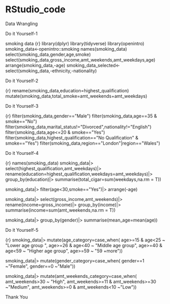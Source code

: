 # RStudio_code
Data Wrangling

Do it Yourself-1

smoking data
{r}
library(dplyr)
library(tidyverse)
library(openintro)
smoking_data<-openintro::smoking
names(smoking_data)
select(smoking_data,gender,age,smoke)
select(smoking_data,gross_income,amt_weekends,amt_weekdays,age)
arrange(smoking_data,-age)
smoking_data_selected<-select(smoking_data,-ethnicity,-nationality)  

Do it Yourself-2

{r}
rename(smoking_data,education=highest_qualification)
mutate(smoking_data,total_smoke=amt_weekends+amt_weekdays)


Do it Yourself-3

{r}
filter(smoking_data,gender=="Male")
filter(smoking_data,age==35 & smoke=="No")
filter(smoking_data,marital_status!="Divorced",nationality!="English")
filter(smoking_data,age<=20 & smoke=="Yes")
filter(smoking_data,highest_qualification=="No Qualification" & smoke=="Yes")
filter(smoking_data,region=="London"|region=="Wales")


Do it Yourself-4

{r}
names(smoking_data)
smoking_data|>
   select(highest_qualification,amt_weekdays)|>
   rename(education=highest_qualification,weekdays=amt_weekdays)|>
   group_by(education)|>
   summarise(total_cigar=sum(weekdays,na.rm = T))

smoking_data|>
  filter(age<30,smoke=="Yes")|>
  arrange(-age)

smoking_data|>
   select(gross_income,amt_weekends)|>
   rename(income=gross_income)|>
   group_by(income)|>
   summarise(income=sum(amt_weekends,na.rm = T))

smoking_data|>
  group_by(gender)|>
  summarise(mean_age=mean(age))


Do it Yourself-5

{r}
smoking_data|>
  mutate(age_category=case_when(
    age>=15 & age<25 ~ "Lower age group ",
    age>=26 & age<40 ~ "Middle age group",
    age>=40 & age<59 ~ "Higher age group",
    age>=59 ~ "59 +more"))

smoking_data|>
  mutate(gender_category=case_when(
    gender==1 ~"Female",
    gender==0 ~"Male"))

smoking_data|>
  mutate(amt_weekends_category=case_when(
    amt_weekends>30 ~ "High",
    amt_weekends>=11 & amt_weekends>=30 ~"Medium",
    amt_weekends>=0  & amt_weekends<10 ~"Low"))


Thank You
